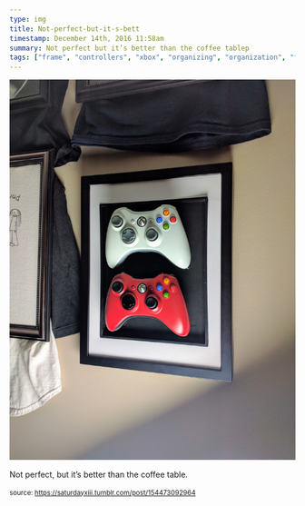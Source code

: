 ```yaml
---
type: img
title: Not-perfect-but-it-s-bett
timestamp: December 14th, 2016 11:58am
summary: Not perfect but it’s better than the coffee tablep 
tags: ["frame", "controllers", "xbox", "organizing", "organization", "framing"]
---
```

<img src="../media/154473092964.jpg"/>
                                                                                          
Not perfect, but it’s better than the coffee table.
 
                                    
                
                
                
                
                                
<small>source: https://saturdayxiii.tumblr.com/post/154473092964</small>